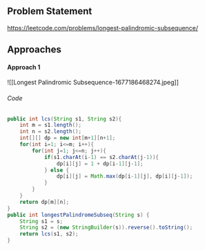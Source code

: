 ## Problem Statement
https://leetcode.com/problems/longest-palindromic-subsequence/

## Approaches
#### Approach 1
![[Longest Palindromic Subsequence-1677186468274.jpeg]]

###### Code
```java
public int lcs(String s1, String s2){
	int m = s1.length();
	int n = s2.length();
	int[][] dp = new int[m+1][n+1];
	for(int i=1; i<=m; i++){
		for(int j=1; j<=n; j++){
			if(s1.charAt(i-1) == s2.charAt(j-1)){
				dp[i][j] = 1 + dp[i-1][j-1];
			} else {
				dp[i][j] = Math.max(dp[i-1][j], dp[i][j-1]);
			}
		}
	}
	return dp[m][n];
}
public int longestPalindromeSubseq(String s) {
	String s1 = s;
	String s2 = (new StringBuilder(s)).reverse().toString();
	return lcs(s1, s2);
}
```